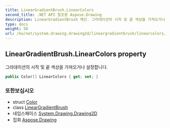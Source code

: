 ```yaml
---
title: LinearGradientBrush.LinearColors
second_title: .NET API 참조용 Aspose.Drawing
description: LinearGradientBrush 재산. 그라데이션의 시작 및 끝 색상을 가져오거나 설정합니다.
type: docs
weight: 50
url: /ko/net/system.drawing.drawing2d/lineargradientbrush/linearcolors/
---
```

## LinearGradientBrush.LinearColors property

그라데이션의 시작 및 끝 색상을 가져오거나 설정합니다.

```csharp
public Color[] LinearColors { get; set; }
```

### 또한보십시오

* struct [Color](../../../system.drawing/color/)
* class [LinearGradientBrush](../)
* 네임스페이스 [System.Drawing.Drawing2D](../../lineargradientbrush/)
* 집회 [Aspose.Drawing](../../../)


